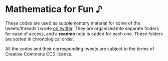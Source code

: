 # Mathematica for Fun ♪
These codes are used as supplementary material for some of the tweets/threads I wrote [on twitter](https://twitter.com/polfosol). They are organized into separate folders for ease of access, and a **readme** note is added for each one. These folders are sorted in chronological order.

All the codes and their corresponding tweets are subject to the terms of Creative Commons CC0 license.
